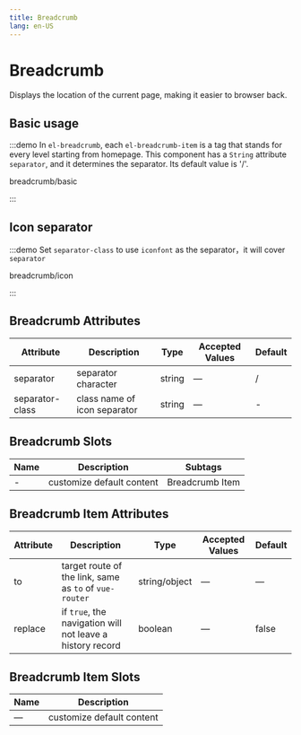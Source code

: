 ```yaml
---
title: Breadcrumb
lang: en-US
---
```


# Breadcrumb

Displays the location of the current page, making it easier to browser back.

## Basic usage

:::demo In `el-breadcrumb`, each `el-breadcrumb-item` is a tag that stands for every level starting from homepage. This component has a `String` attribute `separator`, and it determines the separator. Its default value is '/'.

breadcrumb/basic

:::

## Icon separator

:::demo Set `separator-class` to use `iconfont` as the separator，it will cover `separator`

breadcrumb/icon

:::

## Breadcrumb Attributes

| Attribute       | Description                  | Type   | Accepted Values | Default |
| --------------- | ---------------------------- | ------ | --------------- | ------- |
| separator       | separator character          | string | —               | /       |
| separator-class | class name of icon separator | string | —               | -       |

## Breadcrumb Slots

| Name | Description               | Subtags         |
| ---- | ------------------------- | --------------- |
| -    | customize default content | Breadcrumb Item |

## Breadcrumb Item Attributes

| Attribute | Description                                               | Type          | Accepted Values | Default |
| --------- | --------------------------------------------------------- | ------------- | --------------- | ------- |
| to        | target route of the link, same as `to` of `vue-router`    | string/object | —               | —       |
| replace   | if `true`, the navigation will not leave a history record | boolean       | —               | false   |

## Breadcrumb Item Slots

| Name | Description               |
| ---- | ------------------------- |
| —    | customize default content |

